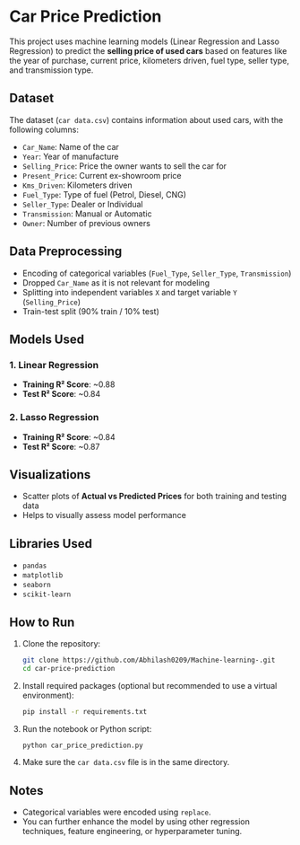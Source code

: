 #  Car Price Prediction

This project uses machine learning models (Linear Regression and Lasso Regression) to predict the **selling price of used cars** based on features like the year of purchase, current price, kilometers driven, fuel type, seller type, and transmission type.

##  Dataset

The dataset (`car data.csv`) contains information about used cars, with the following columns:

- `Car_Name`: Name of the car
- `Year`: Year of manufacture
- `Selling_Price`: Price the owner wants to sell the car for
- `Present_Price`: Current ex-showroom price
- `Kms_Driven`: Kilometers driven
- `Fuel_Type`: Type of fuel (Petrol, Diesel, CNG)
- `Seller_Type`: Dealer or Individual
- `Transmission`: Manual or Automatic
- `Owner`: Number of previous owners

##  Data Preprocessing

- Encoding of categorical variables (`Fuel_Type`, `Seller_Type`, `Transmission`)
- Dropped `Car_Name` as it is not relevant for modeling
- Splitting into independent variables `X` and target variable `Y` (`Selling_Price`)
- Train-test split (90% train / 10% test)

##  Models Used

### 1. Linear Regression
- **Training R² Score**: ~0.88
- **Test R² Score**: ~0.84

### 2. Lasso Regression
- **Training R² Score**: ~0.84
- **Test R² Score**: ~0.87

##  Visualizations

- Scatter plots of **Actual vs Predicted Prices** for both training and testing data
- Helps to visually assess model performance

##  Libraries Used

- `pandas`
- `matplotlib`
- `seaborn`
- `scikit-learn`

##  How to Run

1. Clone the repository:
    ```bash
    git clone https://github.com/Abhilash0209/Machine-learning-.git
    cd car-price-prediction
    ```

2. Install required packages (optional but recommended to use a virtual environment):
    ```bash
    pip install -r requirements.txt
    ```

3. Run the notebook or Python script:
    ```bash
    python car_price_prediction.py
    ```

4. Make sure the `car data.csv` file is in the same directory.

##  Notes

- Categorical variables were encoded using `replace`.
- You can further enhance the model by using other regression techniques, feature engineering, or hyperparameter tuning.


